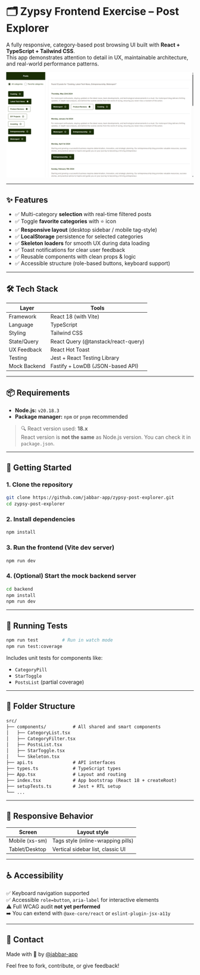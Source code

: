 # 🗂️ Zypsy Frontend Exercise – Post Explorer

A fully responsive, category-based post browsing UI built with **React + TypeScript + Tailwind CSS**.  
This app demonstrates attention to detail in UX, maintainable architecture, and real-world performance patterns.

![screenshot](./screenshot.png)

---

## ✨ Features

- ✅ Multi-category **selection** with real-time filtered posts
- ✅ Toggle **favorite categories** with ⭐️ icon
- ✅ **Responsive layout** (desktop sidebar / mobile tag-style)
- ✅ **LocalStorage** persistence for selected categories
- ✅ **Skeleton loaders** for smooth UX during data loading
- ✅ Toast notifications for clear user feedback
- ✅ Reusable components with clean props & logic
- ✅ Accessible structure (role-based buttons, keyboard support)

---

## 🛠 Tech Stack

| Layer        | Tools                             |
|--------------|-----------------------------------|
| Framework    | React 18 (with Vite)              |
| Language     | TypeScript                        |
| Styling      | Tailwind CSS                      |
| State/Query  | React Query (@tanstack/react-query) |
| UX Feedback  | React Hot Toast                   |
| Testing      | Jest + React Testing Library      |
| Mock Backend | Fastify + LowDB (JSON-based API)  |

---

## 📦 Requirements

- **Node.js:** `v20.18.3`
- **Package manager:** `npm` or `pnpm` recommended

> 🔍 React version used: **18.x**  
> React version is **not the same** as Node.js version. You can check it in `package.json`.

---

## 🚀 Getting Started

### 1. Clone the repository

```bash
git clone https://github.com/jabbar-app/zypsy-post-explorer.git
cd zypsy-post-explorer
```

### 2. Install dependencies

```bash
npm install
```

### 3. Run the frontend (Vite dev server)

```bash
npm run dev
```

### 4. (Optional) Start the mock backend server

```bash
cd backend
npm install
npm run dev
```

---

## 🧪 Running Tests

```bash
npm run test         # Run in watch mode
npm run test:coverage
```

Includes unit tests for components like:
- `CategoryPill`
- `StarToggle`
- `PostsList` (partial coverage)

---

## 🧱 Folder Structure

```
src/
├── components/          # All shared and smart components
│   ├── CategoryList.tsx
│   ├── CategoryFilter.tsx
│   ├── PostsList.tsx
│   ├── StarToggle.tsx
│   └── Skeleton.tsx
├── api.ts               # API interfaces
├── types.ts             # TypeScript types
├── App.tsx              # Layout and routing
├── index.tsx            # App bootstrap (React 18 + createRoot)
├── setupTests.ts        # Jest + RTL setup
└── ...
```

---

## 📱 Responsive Behavior

| Screen         | Layout style                        |
|----------------|-------------------------------------|
| Mobile (xs-sm) | Tags style (inline-wrapping pills)  |
| Tablet/Desktop | Vertical sidebar list, classic UI   |

---

## ♿ Accessibility

✅ Keyboard navigation supported  
✅ Accessible `role=button`, `aria-label` for interactive elements  
⚠️ Full WCAG audit **not yet performed**  
➡️ You can extend with `@axe-core/react` or `eslint-plugin-jsx-a11y`

---

## 📮 Contact

Made with 💚 by [@jabbar-app](https://github.com/jabbar-app)

Feel free to fork, contribute, or give feedback!